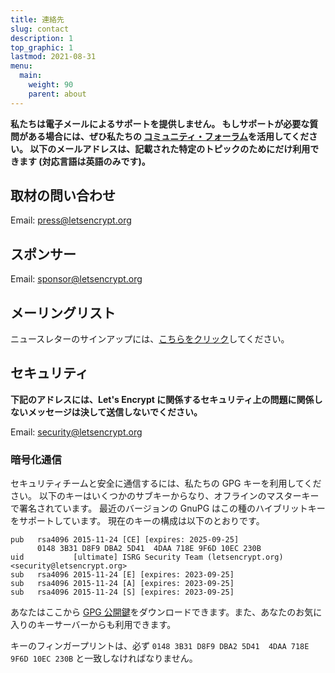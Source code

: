 ```yaml
---
title: 連絡先
slug: contact
description: 1
top_graphic: 1
lastmod: 2021-08-31
menu:
  main:
    weight: 90
    parent: about
---
```


**私たちは電子メールによるサポートを提供しません。 もしサポートが必要な質問がある場合には、ぜひ私たちの [コミュニティ・フォーラム](https://community.letsencrypt.org)を活用してください。 以下のメールアドレスは、記載された特定のトピックのためにだけ利用できます (対応言語は英語のみです)。**

## 取材の問い合わせ

Email: [press@letsencrypt.org](mailto:press@letsencrypt.org)

## スポンサー

Email: [sponsor@letsencrypt.org](mailto:sponsor@letsencrypt.org)

## メーリングリスト

ニュースレターのサインアップには、[こちらをクリック](https://outreach.abetterinternet.org/l/1011011/2023-02-16/6l51)してください。

## セキュリティ

**下記のアドレスには、Let's Encrypt に関係するセキュリティ上の問題に関係しないメッセージは決して送信しないでください。**

Email: [security@letsencrypt.org](mailto:security@letsencrypt.org)

### 暗号化通信

セキュリティチームと安全に通信するには、私たちの GPG キーを利用してください。 以下のキーはいくつかのサブキーからなり、オフラインのマスターキーで署名されています。 最近のバージョンの GnuPG はこの種のハイブリットキーをサポートしています。 現在のキーの構成は以下のとおりです。

```
pub   rsa4096 2015-11-24 [CE] [expires: 2025-09-25]
      0148 3B31 D8F9 DBA2 5D41  4DAA 718E 9F6D 10EC 230B
uid           [ultimate] ISRG Security Team (letsencrypt.org) <security@letsencrypt.org>
sub   rsa4096 2015-11-24 [E] [expires: 2023-09-25]
sub   rsa4096 2015-11-24 [A] [expires: 2023-09-25]
sub   rsa4096 2015-11-24 [S] [expires: 2023-09-25]
```

あなたはここから [GPG 公開鍵](/security_letsencrypt.org-publickey.asc)をダウンロードできます。また、あなたのお気に入りのキーサーバーからも利用できます。

キーのフィンガープリントは、必ず `0148 3B31 D8F9 DBA2 5D41  4DAA 718E 9F6D 10EC 230B` と一致しなければなりません。
